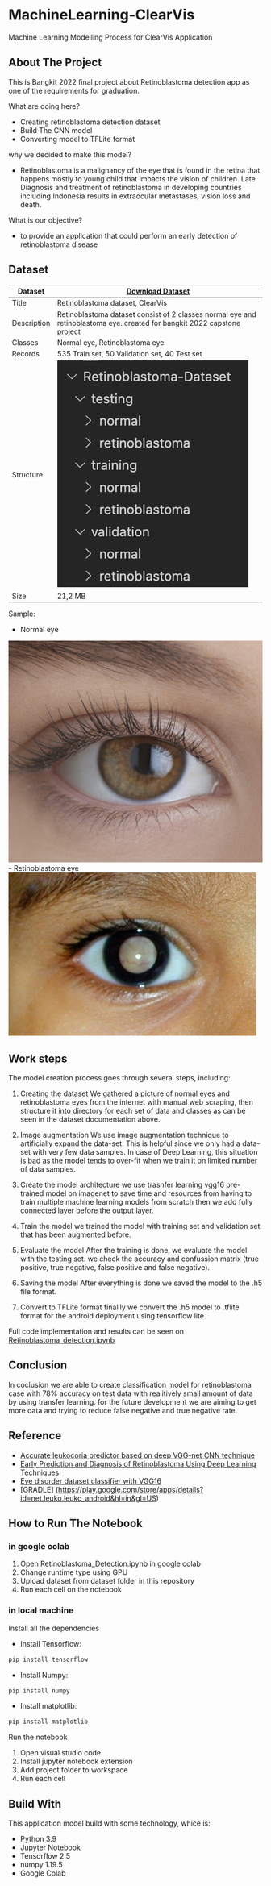 # MachineLearning-ClearVis
Machine Learning Modelling Process for ClearVis Application

## About The Project 
This is Bangkit 2022 final project about Retinoblastoma detection app as one of the requirements for graduation.

What are doing here?
- Creating retinoblastoma detection dataset
- Build The CNN model
- Converting model to TFLite format

why we decided to make this model?
- Retinoblastoma is a malignancy of the eye that is found in the retina that happens mostly to young child that impacts the vision of children. Late Diagnosis and treatment of retinoblastoma in developing countries including Indonesia results in extraocular metastases, vision loss and death.

What is our objective?
- to provide an application that could perform an early detection of retinoblastoma disease

## Dataset
| Dataset | [Download Dataset](https://github.com/hugomuhammad/MachineLearning-ClearVis/blob/main/dataset/Retinoblastoma-Dataset.zip) |
| ------ | ------ |
| Title | Retinoblastoma dataset, ClearVis |
| Description | Retinoblastoma dataset consist of 2 classes normal eye and retinoblastoma eye. created for bangkit 2022 capstone project |
| Classes | Normal eye, Retinoblastoma eye |
| Records | 535 Train set, 50 Validation set, 40 Test set |
| Structure | <img src="https://github.com/hugomuhammad/MachineLearning-ClearVis/blob/main/assets/Screen%20Shot%202022-06-26%20at%2016.22.40.png"/> |
| Size | 21,2 MB |

Sample:
- Normal eye
<img src="https://github.com/hugomuhammad/MachineLearning-ClearVis/blob/main/assets/o-EYES-facebook.jpeg"/>
- Retinoblastoma eye
<img src="https://github.com/hugomuhammad/MachineLearning-ClearVis/blob/main/assets/Retinoblastoma_Kanan_2.jpg"/>

## Work steps
The model creation process goes through several steps, including:
1. Creating the dataset
We gathered a picture of normal eyes and retinoblastoma eyes from the internet with manual web scraping, then structure it into directory for each set of data and classes as can be seen in the dataset documentation above. 

2. Image augmentation
We use image augmentation technique to artificially expand the data-set. This is helpful since  we only had a data-set with very few data samples. In case of Deep Learning, this situation is bad as the model tends to over-fit when we train it on limited number of data samples.

3. Create the model architecture
we use trasnfer learning vgg16 pre-trained model on imagenet to save time and resources from having to train multiple machine learning models from scratch then we add fully connected layer before the output layer.

4. Train the model
we trained the model with training set and validation set that has been augmented before.

5. Evaluate the model
After the training is done, we evaluate the model with the testing set. we check the accuracy and confussion matrix  (true positive, true negative, false positive and false negative).

6. Saving the model
After everything is done we saved the model to the .h5 file format.

7. Convert to TFLite format
finallly we convert the .h5 model to .tflite format for the android deployment using tensorflow lite.

Full code implementation and results can be seen on [Retinoblastoma_detection.ipynb](https://github.com/hugomuhammad/MachineLearning-ClearVis/blob/main/Retinoblastoma_Detection.ipynb)

## Conclusion
In coclusion we are able to create classification model for retinoblastoma case with 78% accuracy on test data with realitively small amount of data by using transfer learning. for the future development we are aiming to get more data and trying to reduce false negative and true negative rate.

## Reference
- [Accurate leukocoria predictor based on deep VGG-net CNN technique](https://ietresearch.onlinelibrary.wiley.com/doi/full/10.1049/iet-ipr.2018.6656)
- [Early Prediction and Diagnosis of Retinoblastoma Using Deep Learning Techniques](https://arxiv.org/abs/2103.07622)
- [Eye disorder dataset classifier with VGG16](https://www.kaggle.com/code/chetbounl/eye-disorder-dataset-classifier-with-vgg16/notebook)
- [GRADLE] (https://play.google.com/store/apps/details?id=net.leuko.leuko_android&hl=in&gl=US)

## How to Run The Notebook
### in google colab
1. Open Retinoblastoma_Detection.ipynb in google colab
2. Change runtime type using GPU
3. Upload dataset from dataset folder in this repository
4. Run each cell on the notebook

### in local machine
Install all the dependencies 
- Install Tensorflow:
```sh
pip install tensorflow
```
- Install Numpy:
 ```sh 
pip install numpy
  ```
- Install matplotlib:
```sh
pip install matplotlib
```
Run the notebook
1. Open visual studio code 
2. Install jupyter notebook extension
3. Add project folder to workspace
4. Run each cell

## Build With
This application model build with some technology, whice is:
- Python 3.9
- Jupyter Notebook
- Tensorflow 2.5
- numpy 1.19.5
- Google Colab








